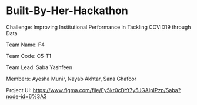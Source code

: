 # Built-By-Her-Hackathon

Challenge: Improving Institutional Performance in Tackling COVID19 through Data

Team Name: F4

Team Code: C5-T1

Team Lead: Saba Yashfeen

Members:
        Ayesha Munir, 
        Nayab Akhtar, 
        Sana Ghafoor
        
Project UI: https://www.figma.com/file/Ey5kr0cDYt7y5JGAIpIPzp/Saba?node-id=6%3A3
